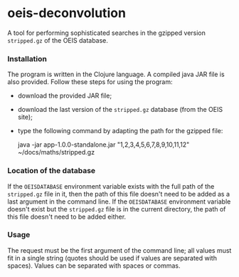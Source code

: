 # oeis-deconvolution

A tool for performing sophisticated searches in the gzipped version `stripped.gz` of the OEIS database.

### Installation

The program is written in the Clojure language. A compiled java JAR file is also provided. Follow these steps for using the program:

  * download the provided JAR file;
  * download the last version of the `stripped.gz` database (from the OEIS site);
  * type the following command by adapting the path for the gzipped file:

    java -jar app-1.0.0-standalone.jar "1,2,3,4,5,6,7,8,9,10,11,12" ~/docs/maths/stripped.gz

### Location of the database

If the `OEISDATABASE` environment variable exists with the full path of the `stripped.gz` file in it, then the path of this file doesn't need to be added as a last argument in the command line. If the `OEISDATABASE` environment variable doesn't exist but the `stripped.gz` file is in the current directory, the path of this file doesn't need to be added either.

### Usage

The request must be the first argument of the command line; all values must fit in a single string (quotes should be used if values are separated with spaces). Values can be separated with spaces or commas.
